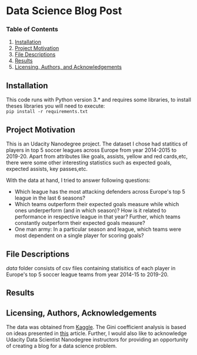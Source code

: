 # Data Science Blog Post

### Table of Contents

1. [Installation](#installation)
2. [Project Motivation](#motivation)
3. [File Descriptions](#files)
4. [Results](#results)
5. [Licensing, Authors, and Acknowledgements](#licensing)

## Installation <a name="installation"></a>
This code runs with Python version 3.* and requires some libraries, to install theses libraries you will need to execute: </br>
` pip install -r requirements.txt `


## Project Motivation<a name="motivation"></a>
This is an Udacity Nanodegree project. The dataset I chose had statitics of players in top 5 soccer leagues across Europe from year 2014-2015 to 2019-20. Apart from attributes like goals, assists, yellow and red cards,etc, there were some other interesting statistics such as expected goals, expected assists, key passes,etc. 


With the data at hand, I tried to answer following questions:

- Which league has the most attacking defenders across Europe's top 5 league in the last 6 seasons? 
- Which teams outperform their expected goals measure while which ones underperform (and in which season)? How is it related to performance in respective league in that year? Further, which teams constantly outperform their expected goals measure?
- One man army: In a particular season and league, which teams were most dependent on a single player for scoring goals?


## File Descriptions <a name="files"></a>
*data* folder consists of csv files containing statisitics of each player in Europe's top 5 soccer league teams from year 2014-15 to 2019-20.

## Results<a name="results"></a>

## Licensing, Authors, Acknowledgements<a name="licensing"></a>
The data was obtained from [Kaggle](https://www.kaggle.com/jashsheth5/indepth-soccer-statistics-xg-xa-and-more). The Gini coefficient analysis is based on ideas presented in [this](https://statsbomb.com/2018/08/introducing-xgchain-and-xgbuildup/) article. Further, I would also like to acknowledge Udacity Data Scientist Nanodegree instructors for providing an opportunity of creating a blog for a data science problem. 
